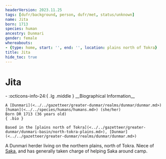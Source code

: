 ```yaml
---
headerVersion: 2023.11.25
tags: [dufr/background, person, dufr/met, status/unknown]
name: Jita
born: 1713
species: human
ancestry: Dunmari
gender: female
whereabouts:
- {type: home, start: '', end: '', location: plains north of Tokra}
title: Jita
hide_toc: true
---
```

# Jita
<div class="grid cards ext-narrow-margin ext-one-column" markdown>
- :octicons-info-24:{ .lg .middle } __Biographical Information__

    A [Dunmari](<../../gazetteer/greater-dunmar/realms/dunmar/dunmar.md>) [human](<../../species/humans/humans.md>) (she/her)  
    Born DR 1713 (36 years old)  
    { .bio }

    Based in the [plains north of Tokra](<../../gazetteer/greater-dunmar/dunmari-basin/north-tokra-plains.md>), [Dunmar](<../../gazetteer/greater-dunmar/realms/dunmar/dunmar.md>)
</div>


A Dunmari herder living on the northern plains, north of Tokra. Niece of [Saka](<./saka.md>), and has generally taken charge of helping Saka around camp. 